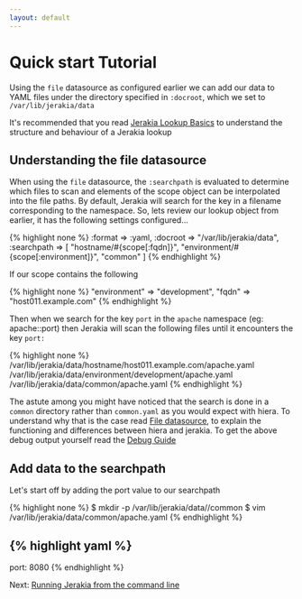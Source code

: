 ```yaml
---
layout: default
---
```


# Quick start Tutorial

Using the `file` datasource as configured earlier we can add our data to YAML files under the directory specified in `:docroot`, which we set to `/var/lib/jerakia/data`

It's recommended that you read [Jerakia Lookup Basics](/basics/lookups) to understand the structure and behaviour of a Jerakia lookup

## Understanding the file datasource

When using the `file` datasource, the `:searchpath` is evaluated to determine which files to scan and elements of the scope object can be interpolated into the file paths.  By default, Jerakia will search for the key in a filename corresponding to the namespace.  So, lets review our lookup object from earlier, it has the following settings configured...

{% highlight none %}
:format => :yaml,
:docroot => "/var/lib/jerakia/data",
:searchpath => [
  "hostname/#{scope[:fqdn]}",
  "environment/#{scope[:environment]}",
  "common"
 ]
{% endhighlight %}

If our scope contains the following

{% highlight none %}
"environment" => "development",
"fqdn"        => "host011.example.com"
{% endhighlight %}

Then when we search for the key `port` in the `apache` namespace (eg: apache::port) then Jerakia will scan the following files until it encounters the key `port:`


{% highlight none %}
/var/lib/jerakia/data/hostname/host011.example.com/apache.yaml
/var/lib/jerakia/data/environment/development/apache.yaml
/var/lib/jerakia/data/common/apache.yaml
{% endhighlight %}

The astute among you might have noticed that the search is done in a `common` directory rather than `common.yaml` as you would expect with hiera. To understand why that is the case read [File datasource](/datasources/file), to explain the functioning and differences between hiera and jerakia. To get the above debug output yourself read the [Debug Guide](/tutorial/debug)

## Add data to the searchpath

Let's start off by adding the port value to our searchpath

{% highlight none %}
$ mkdir -p /var/lib/jerakia/data//common
$ vim /var/lib/jerakia/data/common/apache.yaml
{% endhighlight %}

{% highlight yaml %}
---
port: 8080
{% endhighlight %}


Next: [Running Jerakia from the command line](/tutorial/command1)
